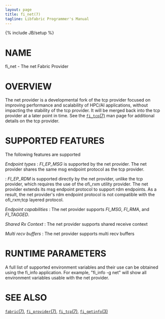 ```yaml
---
layout: page
title: fi_net(7)
tagline: Libfabric Programmer's Manual
---
```

{% include JB/setup %}

# NAME

fi_net \- The net Fabric Provider

# OVERVIEW

The net provider is a developmental fork of the tcp provider focused on
improving performance and scalability of HPC/AI applications, without
impacting the stability of the tcp provider.  It will be merged back into
the tcp provider at a later point in time.   See the
[`fi_tcp`(7)](fi_tcp.7.html) man page for additional details on the tcp
provider.

# SUPPORTED FEATURES

The following features are supported

*Endpoint types*
: *FI_EP_MSG* is supported by the net provider.  The net provider shares
  the same msg endpoint protocol as the tcp provider.

: *FI_EP_RDM* is supported directly by the net provider, unlike the tcp
  provider, which requires the use of the ofi_rxm utility provider.  The
  net provider extends its msg endpoint protocol to support rdm endpoints.
  As a result, the net provider's rdm endpoint protocol is not compatible
  with the ofi_rxm;tcp layered protocol.

*Endpoint capabilities*
: The net provider supports *FI_MSG*, *FI_RMA*, and *FI_TAGGED*.

*Shared Rx Context*
: The net provider supports shared receive context

*Multi recv buffers*
: The net provider supports multi recv buffers

# RUNTIME PARAMETERS

A full list of supported environment variables and their use can be obtained
using the fi_info application.  For example, "fi_info -g net" will show
all environment variables usable with the net provider.

# SEE ALSO

[`fabric`(7)](fabric.7.html),
[`fi_provider`(7)](fi_provider.7.html),
[`fi_tcp`(7)](fi_tcp.7.html),
[`fi_getinfo`(3)](fi_getinfo.3.html)
